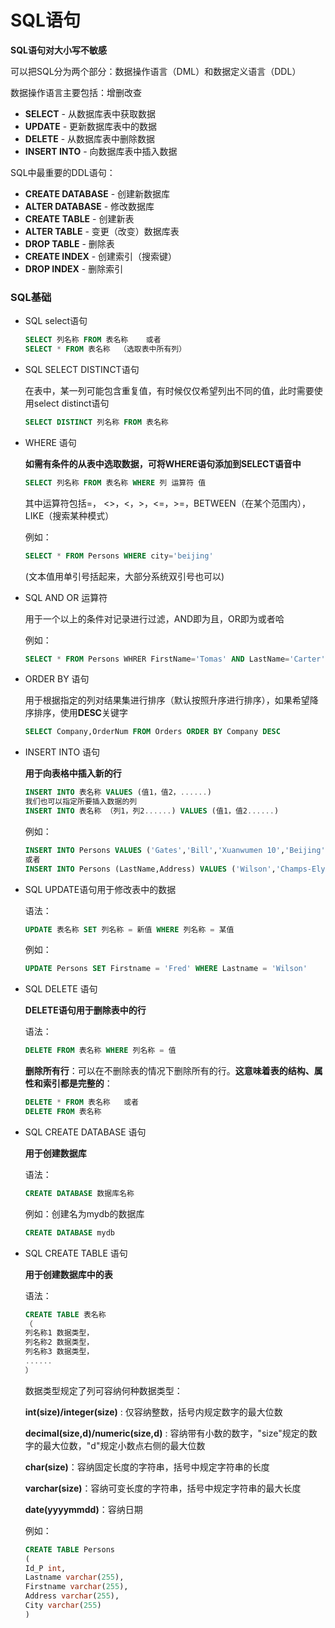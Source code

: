 # SQL语句

**SQL语句对大小写不敏感**

可以把SQL分为两个部分：数据操作语言（DML）和数据定义语言（DDL）

数据操作语言主要包括：增删改查

- **SELECT** - 从数据库表中获取数据
- **UPDATE** - 更新数据库表中的数据
- **DELETE** - 从数据库表中删除数据
- **INSERT INTO** - 向数据库表中插入数据

SQL中最重要的DDL语句：

- **CREATE DATABASE** - 创建新数据库
- **ALTER DATABASE** - 修改数据库
- **CREATE** **TABLE** - 创建新表
- **ALTER TABLE** - 变更（改变）数据库表
- **DROP TABLE** - 删除表
- **CREATE INDEX** - 创建索引（搜索键）
- **DROP INDEX** - 删除索引

### SQL基础

- SQL select语句

  ```SQL
  SELECT 列名称 FROM 表名称    或者
  SELECT * FROM 表名称  （选取表中所有列）
  ```

- SQL SELECT DISTINCT语句

  在表中，某一列可能包含重复值，有时候仅仅希望列出不同的值，此时需要使用select distinct语句

  ```Sql
  SELECT DISTINCT 列名称 FROM 表名称
  ```

- WHERE 语句

  **如需有条件的从表中选取数据，可将WHERE语句添加到SELECT语音中**

  ```SQL
  SELECT 列名称 FROM 表名称 WHERE 列 运算符 值
  ```

  其中运算符包括=， <>，<，>，<=，>=，BETWEEN（在某个范围内），LIKE（搜索某种模式）

  例如：

  ```sql
  SELECT * FROM Persons WHERE city='beijing'
  ```

     (文本值用单引号括起来，大部分系统双引号也可以)

- SQL AND OR 运算符

  用于一个以上的条件对记录进行过滤，AND即为且，OR即为或者哈

  例如：

  ```SQL
  SELECT * FROM Persons WHRER FirstName='Tomas' AND LastName='Carter'
  ```

- ORDER BY 语句

  用于根据指定的列对结果集进行排序（默认按照升序进行排序），如果希望降序排序，使用**DESC**关键字

  ```SQL
  SELECT Company,OrderNum FROM Orders ORDER BY Company DESC
  ```

- INSERT INTO 语句

  **用于向表格中插入新的行**

  ```sql
  INSERT INTO 表名称 VALUES (值1，值2，......) 
  我们也可以指定所要插入数据的列
  INSERT INTO 表名称 （列1，列2......) VALUES (值1，值2......)
  ```

  例如：

  ```SQL
  INSERT INTO Persons VALUES ('Gates','Bill','Xuanwumen 10','Beijing')
  或者
  INSERT INTO Persons (LastName,Address) VALUES ('Wilson','Champs-Elysees')
  ```

- SQL UPDATE语句用于修改表中的数据

  语法：

  ```SQL
  UPDATE 表名称 SET 列名称 = 新值 WHERE 列名称 = 某值
  ```

  例如：

  ```SQL
  UPDATE Persons SET Firstname = 'Fred' WHERE Lastname = 'Wilson'
  ```

- SQL DELETE 语句

  **DELETE语句用于删除表中的行**

  语法：

  ```sql
  DELETE FROM 表名称 WHERE 列名称 = 值
  ```

  **删除所有行**：可以在不删除表的情况下删除所有的行。**这意味着表的结构、属性和索引都是完整的**：

  ```SQL
  DELETE * FROM 表名称   或者
  DELETE FROM 表名称
  ```

- SQL CREATE DATABASE 语句

  **用于创建数据库**

  语法：

  ```SQL
  CREATE DATABASE 数据库名称 
  ```

  例如：创建名为mydb的数据库

  ```SQL
  CREATE DATABASE mydb
  ```

- SQL CREATE TABLE 语句

  **用于创建数据库中的表**

  语法：

  ```SQL
  CREATE TABLE 表名称
  （
  列名称1 数据类型，
  列名称2 数据类型，
  列名称3 数据类型，
  ......
  ）
  ```

  数据类型规定了列可容纳何种数据类型：

  **int(size)/integer(size)**  :  仅容纳整数，括号内规定数字的最大位数

  **decimal(size,d)/numeric(size,d)** : 容纳带有小数的数字，"size"规定的数字的最大位数，"d"规定小数点右侧的最大位数

  **char(size)**：容纳固定长度的字符串，括号中规定字符串的长度

  **varchar(size)**：容纳可变长度的字符串，括号中规定字符串的最大长度

  **date(yyyymmdd)**：容纳日期

  例如：

  ```SQL
  CREATE TABLE Persons
  (
  Id_P int,
  Lastname varchar(255),
  Firstname varchar(255),
  Address varchar(255),
  City varchar(255)
  )
  ```

  

























